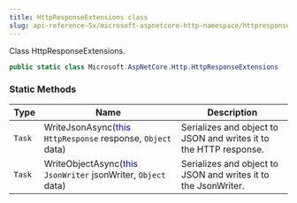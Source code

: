 ```yaml
---
title: HttpResponseExtensions class
slug: api-reference-5x/microsoft-aspnetcore-http-namespace/httpresponseextensions-class
---
```



Class HttpResponseExtensions.
```csharp
public static class Microsoft.AspNetCore.Http.HttpResponseExtensions

```

### Static Methods

| Type | Name | Description | 
| --- | --- | --- | 
| `Task` | WriteJsonAsync(<span style='color: blue'>this</span> `HttpResponse` response, `Object` data) | Serializes and object to JSON and writes it to the HTTP response. | 
| `Task` | WriteObjectAsync(<span style='color: blue'>this</span> `JsonWriter` jsonWriter, `Object` data) | Serializes and object to JSON and writes it to the JsonWriter. |